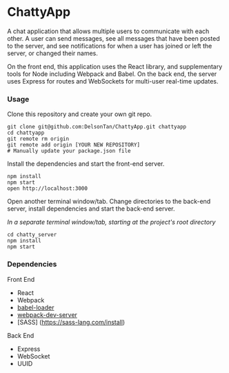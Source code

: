 ChattyApp
=====================

A chat application that allows multiple users to communicate with each other. A user can send messages, see all messages that have been posted to the server, and see notifications for when a user has joined or left the server, or changed their names. 

On the front end, this application uses the React library, and supplementary tools for Node including Webpack and Babel. On the back end, the server uses Express for routes and WebSockets for multi-user real-time updates.

### Usage

Clone this repository and create your own git repo.

```
git clone git@github.com:DelsonTan/ChattyApp.git chattyapp
cd chattyapp
git remote rm origin
git remote add origin [YOUR NEW REPOSITORY]
# Manually update your package.json file
```

Install the dependencies and start the front-end server.

```
npm install
npm start
open http://localhost:3000
```

Open another terminal window/tab. Change directories to the back-end server, install dependencies and start the back-end server.

*In a separate terminal window/tab, starting at the project's root directory*
```
cd chatty_server
npm install
npm start
```

### Dependencies

Front End
* React
* Webpack
* [babel-loader](https://github.com/babel/babel-loader)
* [webpack-dev-server](https://github.com/webpack/webpack-dev-server)
* [SASS] (https://sass-lang.com/install)

Back End
* Express
* WebSocket
* UUID 

